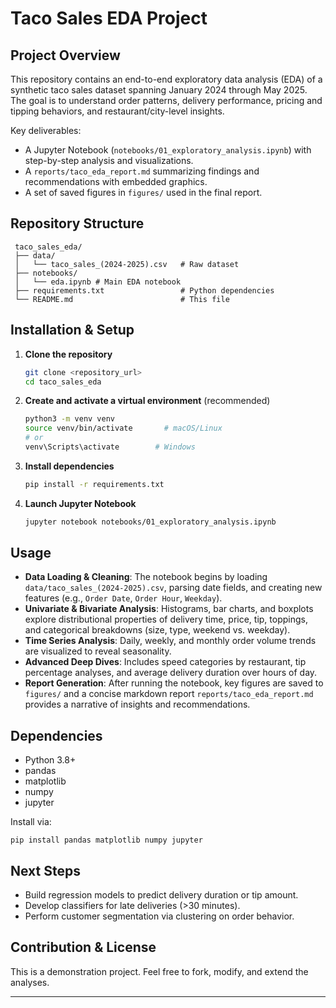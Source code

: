 # Taco Sales EDA Project

## Project Overview

This repository contains an end-to-end exploratory data analysis (EDA) of a synthetic taco sales dataset spanning January 2024 through May 2025. The goal is to understand order patterns, delivery performance, pricing and tipping behaviors, and restaurant/city-level insights.

Key deliverables:

* A Jupyter Notebook (`notebooks/01_exploratory_analysis.ipynb`) with step-by-step analysis and visualizations.
* A `reports/taco_eda_report.md` summarizing findings and recommendations with embedded graphics.
* A set of saved figures in `figures/` used in the final report.

## Repository Structure

```
 taco_sales_eda/
 ├── data/
 │   └── taco_sales_(2024-2025).csv   # Raw dataset
 ├── notebooks/
 │   └── eda.ipynb # Main EDA notebook
 ├── requirements.txt                 # Python dependencies
 └── README.md                        # This file
```

## Installation & Setup

1. **Clone the repository**

   ```bash
   git clone <repository_url>
   cd taco_sales_eda
   ```

2. **Create and activate a virtual environment** (recommended)

   ```bash
   python3 -m venv venv
   source venv/bin/activate       # macOS/Linux
   # or
   venv\Scripts\activate        # Windows
   ```

3. **Install dependencies**

   ```bash
   pip install -r requirements.txt
   ```

4. **Launch Jupyter Notebook**

   ```bash
   jupyter notebook notebooks/01_exploratory_analysis.ipynb
   ```

## Usage

* **Data Loading & Cleaning**: The notebook begins by loading `data/taco_sales_(2024-2025).csv`, parsing date fields, and creating new features (e.g., `Order Date`, `Order Hour`, `Weekday`).
* **Univariate & Bivariate Analysis**: Histograms, bar charts, and boxplots explore distributional properties of delivery time, price, tip, toppings, and categorical breakdowns (size, type, weekend vs. weekday).
* **Time Series Analysis**: Daily, weekly, and monthly order volume trends are visualized to reveal seasonality.
* **Advanced Deep Dives**: Includes speed categories by restaurant, tip percentage analyses, and average delivery duration over hours of day.
* **Report Generation**: After running the notebook, key figures are saved to `figures/` and a concise markdown report `reports/taco_eda_report.md` provides a narrative of insights and recommendations.

## Dependencies

* Python 3.8+
* pandas
* matplotlib
* numpy
* jupyter

Install via:

```
pip install pandas matplotlib numpy jupyter
```

## Next Steps

* Build regression models to predict delivery duration or tip amount.
* Develop classifiers for late deliveries (>30 minutes).
* Perform customer segmentation via clustering on order behavior.

## Contribution & License

This is a demonstration project. Feel free to fork, modify, and extend the analyses.

---
